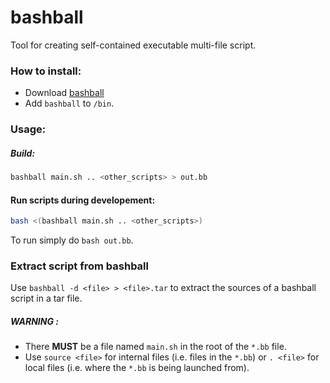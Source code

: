 # bashball
Tool for creating self-contained executable multi-file script.

### How to install:
+ Download [bashball](https://github.com/blkgoose/bashball/releases/latest/download/bashball)
+ Add `bashball` to `/bin`.

### Usage:
##### Build:
```bash
bashball main.sh .. <other_scripts> > out.bb
```

#### Run scripts during developement:
```bash
bash <(bashball main.sh .. <other_scripts>)
```

To run simply do `bash out.bb`.

### Extract script from bashball
Use `bashball -d <file> > <file>.tar` to extract the sources of a bashball script in a tar file.

##### WARNING :
+  There __MUST__ be a file named `main.sh` in the root of the `*.bb` file.
+  Use `source <file>` for internal files (i.e. files in the `*.bb`) or `. <file>` for local files (i.e. where the `*.bb` is being launched from).
